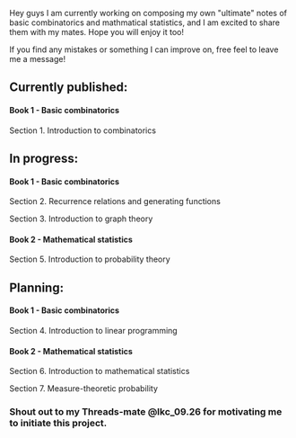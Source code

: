 Hey guys I am currently working on composing my own "ultimate" notes of basic combinatorics and mathmatical statistics, and I am excited to share them with my mates. Hope you will enjoy it too!

If you find any mistakes or something I can improve on, free feel to leave me a message!

## Currently published:

#### Book 1 - Basic combinatorics

Section 1. Introduction to combinatorics

## In progress:

#### Book 1 - Basic combinatorics

Section 2. Recurrence relations and generating functions

Section 3. Introduction to graph theory

#### Book 2 - Mathematical statistics

Section 5. Introduction to probability theory

## Planning:

#### Book 1 - Basic combinatorics

Section 4. Introduction to linear programming

#### Book 2 - Mathematical statistics

Section 6. Introduction to mathematical statistics

Section 7. Measure-theoretic probability

### Shout out to my Threads-mate @lkc_09.26 for motivating me to initiate this project.
